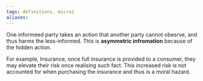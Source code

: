 ```yaml
---
tags: definitions, micro1 
aliases:
---
```

One informeed party takes an action that another party cannot obesrve, and thus harms the less-informed. This is **asymmetric infromation** because of the hidden action.

For example, Insurance, once full insurance is provided to a consumer, they may elevate their risk once realising such fact. This increased risk is not accounted for when purchasing the insurance and thus is a moral hazard.
